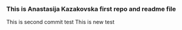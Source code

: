 ### This is Anastasija Kazakovska first repo and readme file

This is second commit test
This is new test
